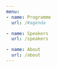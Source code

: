```yaml
---
menu:
- name: Programme
  url: /#agenda

- name: Speakers
  url: /speakers

- name: About
  url: /about
---
```

